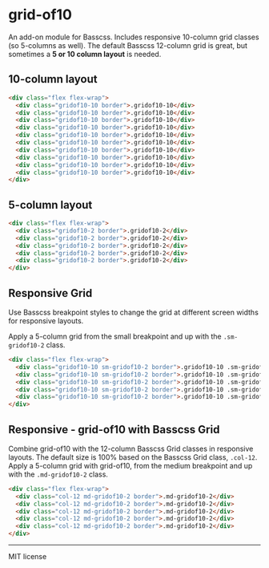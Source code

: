 # grid-of10
An add-on module for Basscss. Includes responsive 10-column grid classes (so 5-columns as well). The default Basscss 12-column grid is great, but sometimes a **5 or 10 column layout** is needed.


## 10-column layout

```html
<div class="flex flex-wrap">
  <div class="gridof10-10 border">.gridof10-10</div>
  <div class="gridof10-10 border">.gridof10-10</div>
  <div class="gridof10-10 border">.gridof10-10</div>
  <div class="gridof10-10 border">.gridof10-10</div>
  <div class="gridof10-10 border">.gridof10-10</div>
  <div class="gridof10-10 border">.gridof10-10</div>
  <div class="gridof10-10 border">.gridof10-10</div>
  <div class="gridof10-10 border">.gridof10-10</div>
  <div class="gridof10-10 border">.gridof10-10</div>
  <div class="gridof10-10 border">.gridof10-10</div>
</div>
```

## 5-column layout

```html
<div class="flex flex-wrap">
  <div class="gridof10-2 border">.gridof10-2</div>
  <div class="gridof10-2 border">.gridof10-2</div>
  <div class="gridof10-2 border">.gridof10-2</div>
  <div class="gridof10-2 border">.gridof10-2</div>
  <div class="gridof10-2 border">.gridof10-2</div>
</div>
```

## Responsive Grid
Use Basscss breakpoint styles to change the grid at different screen widths for responsive layouts.

Apply a 5-column grid from the small breakpoint and up with the `.sm-gridof10-2` class.

```html
<div class="flex flex-wrap">
  <div class="gridof10-10 sm-gridof10-2 border">.gridof10-10 .sm-gridof10-2</div>
  <div class="gridof10-10 sm-gridof10-2 border">.gridof10-10 .sm-gridof10-2</div>
  <div class="gridof10-10 sm-gridof10-2 border">.gridof10-10 .sm-gridof10-2</div>
  <div class="gridof10-10 sm-gridof10-2 border">.gridof10-10 .sm-gridof10-2</div>
  <div class="gridof10-10 sm-gridof10-2 border">.gridof10-10 .sm-gridof10-2</div>
</div>
```

## Responsive - grid-of10 with Basscss Grid
Combine grid-of10 with the 12-column Basscss Grid classes in responsive layouts. The default size is 100% based on the Basscss Grid class, `.col-12`. Apply a 5-column grid with  grid-of10, from the medium breakpoint and up with the `.md-gridof10-2` class.

```html
<div class="flex flex-wrap">
  <div class="col-12 md-gridof10-2 border">.md-gridof10-2</div>
  <div class="col-12 md-gridof10-2 border">.md-gridof10-2</div>
  <div class="col-12 md-gridof10-2 border">.md-gridof10-2</div>
  <div class="col-12 md-gridof10-2 border">.md-gridof10-2</div>
  <div class="col-12 md-gridof10-2 border">.md-gridof10-2</div>
</div>
```

---

MIT license
